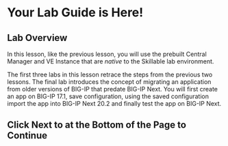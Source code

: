# Your Lab Guide is Here!

## Lab Overview

In this lesson, like the previous lesson, you will use the prebuilt Central Manager and VE Instance that are *native* to the Skillable lab environment.

The first three labs in this lesson retrace the steps from the previous two lessons.  The final lab introduces the concept of migrating an application from older versions of BIG-IP that predate BIG-IP Next.  You will first create an app on BIG-IP 17.1, save configuration, using the saved configuration import the app into BIG-IP Next 20.2 and finally test the app on BIG-IP Next.

## Click **Next** to at the Bottom of the Page to Continue
